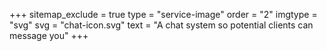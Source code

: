 +++
sitemap_exclude = true
type = "service-image"
order = "2"
imgtype = "svg"
svg = "chat-icon.svg"
text = "A chat system so potential clients can message you"
+++
